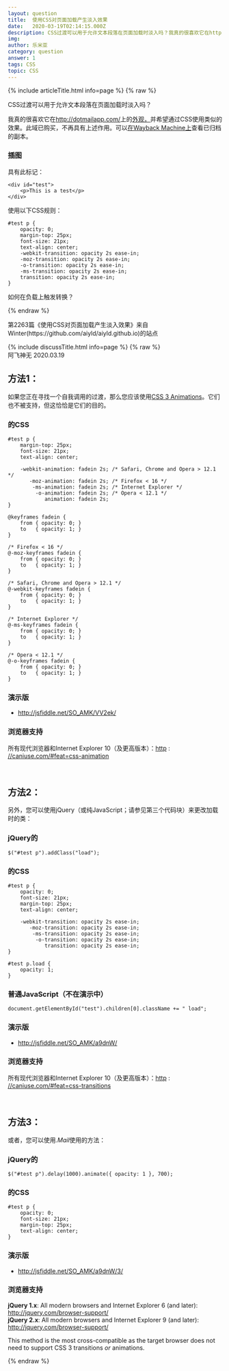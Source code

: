 ```yaml
---
layout: question
title:  使用CSS对页面加载产生淡入效果
date:   2020-03-19T02:14:15.000Z
description: CSS过渡可以用于允许文本段落在页面加载时淡入吗？我真的很喜欢它在http //dotmailapp.com/上的外观，并希望通过CSS使用类似的效果...
img: 
author: 乐米亚
category: question
answer: 1
tags: CSS
topic: CSS
---
```

<div class="article-root">
  <div class="article">
    {% include articleTitle.html info=page %}
    {% raw %}
    <div class="article-content"><p><font style="vertical-align: inherit;"><font style="vertical-align: inherit;">CSS过渡可以用于允许文本段落在页面加载时淡入吗？</font></font></p>

<p><font style="vertical-align: inherit;"><font style="vertical-align: inherit;">我真的很喜欢它在</font></font><a href="http://web.archive.org/web/20120728071954/http://www.dotmailapp.com/" rel="noreferrer"><font style="vertical-align: inherit;"><font style="vertical-align: inherit;">http://dotmailapp.com/</font></font></a><font style="vertical-align: inherit;"><font style="vertical-align: inherit;">上的</font><a href="http://web.archive.org/web/20120728071954/http://www.dotmailapp.com/" rel="noreferrer"><font style="vertical-align: inherit;">外观，</font></a><font style="vertical-align: inherit;">并希望通过CSS使用类似的效果。</font><font style="vertical-align: inherit;">此域已购买，不再具有上述作用。</font><font style="vertical-align: inherit;">可以</font></font><a href="http://web.archive.org/web/20120728071954/http://www.dotmailapp.com/" rel="noreferrer"><font style="vertical-align: inherit;"><font style="vertical-align: inherit;">在Wayback Machine上</font></font></a><font style="vertical-align: inherit;"><font style="vertical-align: inherit;">查看已归档的副本</font><font style="vertical-align: inherit;">。</font></font></p>

<h3><font style="vertical-align: inherit;"><font style="vertical-align: inherit;">插图</font></font></h3>

<p><font style="vertical-align: inherit;"><font style="vertical-align: inherit;">具有此标记：</font></font></p>

<pre class="lang-html prettyprint-override"><code>&lt;div id="test"&gt;<font></font>
    &lt;p&gt;​This is a test&lt;/p&gt;<font></font>
&lt;/div&gt;​​​​​​​​​​​​​​​​​​​​​​​​​​​​​​​​​​​​​​​​​​​​​​​​​​​​​​<font></font>
</code></pre>

<p><font style="vertical-align: inherit;"><font style="vertical-align: inherit;">使用以下CSS规则：</font></font></p>

<pre class="lang-css prettyprint-override"><code>#test p {<font></font>
    opacity: 0;<font></font>
    margin-top: 25px;<font></font>
    font-size: 21px;<font></font>
    text-align: center;<font></font>
    -webkit-transition: opacity 2s ease-in;<font></font>
    -moz-transition: opacity 2s ease-in;<font></font>
    -o-transition: opacity 2s ease-in;<font></font>
    -ms-transition: opacity 2s ease-in;<font></font>
    transition: opacity 2s ease-in;<font></font>
}​<font></font>
</code></pre>

<p><font style="vertical-align: inherit;"><font style="vertical-align: inherit;">如何在负载上触发转换？</font></font></p></div>
    {% endraw %}
  </div>
  <p class="winter_mark">第2263篇《使用CSS对页面加载产生淡入效果》来自Winter(https://github.com/aiyld/aiyld.github.io)的站点</p>
  <div class="discuss-wrapper">
    {% include discussTitle.html info=page %}
    {% raw %}
    <div class="discuss-item">
        <div class="discuss-parent">
          <div class="discuss-meta">
            <span class="discuss-user">阿飞神无</span>
            <span class="discuss-time">2020.03.19</span>
          </div>
          <div class="discuss-comment"><h2><font style="vertical-align: inherit;"><font style="vertical-align: inherit;">方法1：</font></font></h2>

<p><font style="vertical-align: inherit;"><font style="vertical-align: inherit;">如果您正在寻找一个自我调用的过渡，那么您应该使用</font></font><a href="https://developer.mozilla.org/en-US/docs/Web/CSS/animation" rel="noreferrer"><font style="vertical-align: inherit;"><font style="vertical-align: inherit;">CSS 3 Animations</font></font></a><font style="vertical-align: inherit;"><font style="vertical-align: inherit;">。</font><font style="vertical-align: inherit;">它们也不被支持，但这恰恰是它们的目的。</font></font></p>

<h3><font style="vertical-align: inherit;"><font style="vertical-align: inherit;">的CSS</font></font></h3>

<pre class="lang-css prettyprint-override"><code>#test p {<font></font>
    margin-top: 25px;<font></font>
    font-size: 21px;<font></font>
    text-align: center;<font></font>
<font></font>
    -webkit-animation: fadein 2s; /* Safari, Chrome and Opera &gt; 12.1 */<font></font>
       -moz-animation: fadein 2s; /* Firefox &lt; 16 */<font></font>
        -ms-animation: fadein 2s; /* Internet Explorer */<font></font>
         -o-animation: fadein 2s; /* Opera &lt; 12.1 */<font></font>
            animation: fadein 2s;<font></font>
}<font></font>
<font></font>
@keyframes fadein {<font></font>
    from { opacity: 0; }<font></font>
    to   { opacity: 1; }<font></font>
}<font></font>
<font></font>
/* Firefox &lt; 16 */<font></font>
@-moz-keyframes fadein {<font></font>
    from { opacity: 0; }<font></font>
    to   { opacity: 1; }<font></font>
}<font></font>
<font></font>
/* Safari, Chrome and Opera &gt; 12.1 */<font></font>
@-webkit-keyframes fadein {<font></font>
    from { opacity: 0; }<font></font>
    to   { opacity: 1; }<font></font>
}<font></font>
<font></font>
/* Internet Explorer */<font></font>
@-ms-keyframes fadein {<font></font>
    from { opacity: 0; }<font></font>
    to   { opacity: 1; }<font></font>
}<font></font>
<font></font>
/* Opera &lt; 12.1 */<font></font>
@-o-keyframes fadein {<font></font>
    from { opacity: 0; }<font></font>
    to   { opacity: 1; }<font></font>
}<font></font>
</code></pre>

<h3><font style="vertical-align: inherit;"><font style="vertical-align: inherit;">演示版</font></font></h3>

<ul>
<li><a href="http://jsfiddle.net/SO_AMK/VV2ek/" rel="noreferrer"><font style="vertical-align: inherit;"><font style="vertical-align: inherit;">http://jsfiddle.net/SO_AMK/VV2ek/</font></font></a></li>
</ul>

<h3><font style="vertical-align: inherit;"><font style="vertical-align: inherit;">浏览器支持</font></font></h3>

<p><font style="vertical-align: inherit;"><font style="vertical-align: inherit;">所有现代浏览器和Internet Explorer 10（及更高版本）：</font><a href="http://caniuse.com/#feat=css-animation" rel="noreferrer"><font style="vertical-align: inherit;">http</font></a><font style="vertical-align: inherit;"> : </font></font><a href="http://caniuse.com/#feat=css-animation" rel="noreferrer"><font style="vertical-align: inherit;"><font style="vertical-align: inherit;">//caniuse.com/#feat=css-animation</font></font></a></p>

<p><br></p>

<h2><font style="vertical-align: inherit;"><font style="vertical-align: inherit;">方法2：</font></font></h2>

<p><font style="vertical-align: inherit;"><font style="vertical-align: inherit;">另外，您可以使用jQuery（或纯JavaScript；请参见第三个代码块）来更改加载时的类：</font></font></p>

<h3><font style="vertical-align: inherit;"><font style="vertical-align: inherit;">jQuery的</font></font></h3>

<pre class="lang-js prettyprint-override"><code>$("#test p").addClass("load");​
</code></pre>

<h3><font style="vertical-align: inherit;"><font style="vertical-align: inherit;">的CSS</font></font></h3>

<pre class="lang-css prettyprint-override"><code>#test p {<font></font>
    opacity: 0;<font></font>
    font-size: 21px;<font></font>
    margin-top: 25px;<font></font>
    text-align: center;<font></font>
<font></font>
    -webkit-transition: opacity 2s ease-in;<font></font>
       -moz-transition: opacity 2s ease-in;<font></font>
        -ms-transition: opacity 2s ease-in;<font></font>
         -o-transition: opacity 2s ease-in;<font></font>
            transition: opacity 2s ease-in;<font></font>
}<font></font>
<font></font>
#test p.load {<font></font>
    opacity: 1;<font></font>
}<font></font>
</code></pre>

<h3><font style="vertical-align: inherit;"><font style="vertical-align: inherit;">普通JavaScript（不在演示中）</font></font></h3>

<pre class="lang-js prettyprint-override"><code>document.getElementById("test").children[0].className += " load";
</code></pre>

<h3><font style="vertical-align: inherit;"><font style="vertical-align: inherit;">演示版</font></font></h3>

<ul>
<li><a href="http://jsfiddle.net/SO_AMK/a9dnW/" rel="noreferrer"><font style="vertical-align: inherit;"><font style="vertical-align: inherit;">http://jsfiddle.net/SO_AMK/a9dnW/</font></font></a></li>
</ul>

<h3><font style="vertical-align: inherit;"><font style="vertical-align: inherit;">浏览器支持</font></font></h3>

<p><font style="vertical-align: inherit;"><font style="vertical-align: inherit;">所有现代浏览器和Internet Explorer 10（及更高版本）：</font><a href="http://caniuse.com/#feat=css-transitions" rel="noreferrer"><font style="vertical-align: inherit;">http</font></a><font style="vertical-align: inherit;"> : </font></font><a href="http://caniuse.com/#feat=css-transitions" rel="noreferrer"><font style="vertical-align: inherit;"><font style="vertical-align: inherit;">//caniuse.com/#feat=css-transitions</font></font></a></p>

<p><br></p>

<h2><font style="vertical-align: inherit;"><font style="vertical-align: inherit;">方法3：</font></font></h2>

<p><font style="vertical-align: inherit;"><font style="vertical-align: inherit;">或者，您可以使用</font></font><em><font style="vertical-align: inherit;"><font style="vertical-align: inherit;">.Mail</font></font></em><font style="vertical-align: inherit;"><font style="vertical-align: inherit;">使用的方法</font><font style="vertical-align: inherit;">：</font></font></p>

<h3><font style="vertical-align: inherit;"><font style="vertical-align: inherit;">jQuery的</font></font></h3>

<pre class="lang-js prettyprint-override"><code>$("#test p").delay(1000).animate({ opacity: 1 }, 700);​
</code></pre>

<h3><font style="vertical-align: inherit;"><font style="vertical-align: inherit;">的CSS</font></font></h3>

<pre class="lang-css prettyprint-override"><code>#test p {<font></font>
    opacity: 0;<font></font>
    font-size: 21px;<font></font>
    margin-top: 25px;<font></font>
    text-align: center;<font></font>
}<font></font>
</code></pre>

<h3><font style="vertical-align: inherit;"><font style="vertical-align: inherit;">演示版</font></font></h3>

<ul>
<li><a href="http://jsfiddle.net/SO_AMK/a9dnW/3/" rel="noreferrer"><font style="vertical-align: inherit;"><font style="vertical-align: inherit;">http://jsfiddle.net/SO_AMK/a9dnW/3/</font></font></a></li>
</ul>

<h3><font style="vertical-align: inherit;"><font style="vertical-align: inherit;">浏览器支持</font></font></h3>

<p><strong>jQuery 1.x</strong>: All modern browsers and Internet&nbsp;Explorer&nbsp;6 (and later): <a href="http://jquery.com/browser-support/" rel="noreferrer">http://jquery.com/browser-support/</a>
<br>
<strong>jQuery 2.x</strong>: All modern browsers and Internet&nbsp;Explorer&nbsp;9 (and later): <a href="http://jquery.com/browser-support/" rel="noreferrer">http://jquery.com/browser-support/</a></p>

<p>This method is the most cross-compatible as the target browser does not need to support CSS&nbsp;3 transitions <em>or</em> animations.</p></div>
        </div></div>
    {% endraw %}
  </div>
<div>
